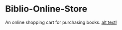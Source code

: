 # Biblio-Online-Store
An online shopping cart for purchasing books.
[alt text!](https://github.com/Nithur-M/Biblio-Online-Store/blob/master/biblio%201.png)
